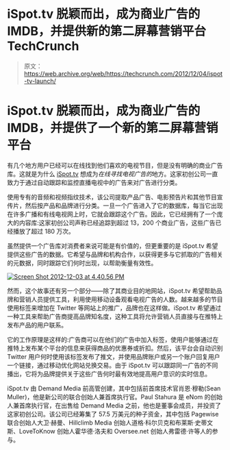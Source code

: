 # iSpot.tv 脱颖而出，成为商业广告的 IMDB，并提供新的第二屏幕营销平台 TechCrunch

> 原文：<https://web.archive.org/web/https://techcrunch.com/2012/12/04/ispot-tv-launch/>

# iSpot.tv 脱颖而出，成为商业广告的 IMDB，并提供了一个新的第二屏幕营销平台

有几个地方用户已经可以在线找到他们喜欢的电视节目，但是没有明确的商业广告库。这就是为什么 [iSpot.tv](https://web.archive.org/web/20221104114944/http://www.ispot.tv/) 想成为*在线寻找电视广告的*地方。这家初创公司一直致力于通过自动跟踪和监控直播电视中的广告来对广告进行分类。

使用专有的音频和视频指纹技术，该公司提取产品广告、电影预告片和其他节目宣传片，然后按产品和品牌进行分类。一旦一个广告进入了它的数据库，每当它出现在许多广播和有线电视网上时，它就会跟踪这个广告。因此，它已经拥有了一个庞大的内容库:这家初创公司声称已经追踪到超过 13，200 个商业广告，这些广告已经播放了超过 180 万次。

虽然提供一个广告库对消费者来说可能是有价值的，但更重要的是 iSpot.tv 希望提供这些广告的数据。它希望与品牌和机构合作，以获得更多与它抓取的广告相关的元数据，同时跟踪它们何时出现，以帮助衡量有效性。

[![Screen Shot 2012-12-03 at 4.40.56 PM](img/bf9ae3cafeb3f8635383463c377ae6ac.png)](https://web.archive.org/web/20221104114944/https://beta.techcrunch.com/?attachment_id=711657)

然而，这个故事还有另一个部分——除了其商业目的地网站，iSpot.tv 希望帮助品牌和营销人员提供工具，利用使用移动设备观看电视广告的人数。越来越多的节目使用标签来增加在 Twitter 等网站上的推广，品牌也在这样做。iSpot.tv 希望通过一种工具来帮助广告商提高品牌知名度，这种工具将允许营销人员直接与在推特上发布产品的用户联系。

它的工作原理是这样的:广告商可以在他们的广告中加入标签，使用户能够通过在推特上发布某个平台的信息来获得商品的优惠券或折扣。然后，该平台会自动识别 Twitter 用户何时使用该标签发布了推文，并使用品牌账户或另一个账户回复用户一个链接，通过移动优化网站兑换交易。由于 iSpot.tv 可以跟踪同一广告的不同播出，它将为品牌提供关于这些广告何时最有效地提高用户意识的实时信息。

iSpot.tv 由 Demand Media 前高管创建，其中包括前首席技术官肖恩·穆勒(Sean Muller)，他是新公司的联合创始人兼首席执行官。Paul Stahura 是 eNom 的创始人兼首席执行官，在出售给 Demand Media 之前，他也是董事会成员，并投资了这家初创公司。该公司已经筹集了 57.5 万美元的种子资金，其中包括 Pagewise 联合创始人大卫·赫曼、Hillclimb Media 创始人道格·科尔贝克和布莱斯·史蒂文斯、LoveToKnow 创始人霍华德·洛夫和 Oversee.net 创始人弗雷德·许等人的参与。